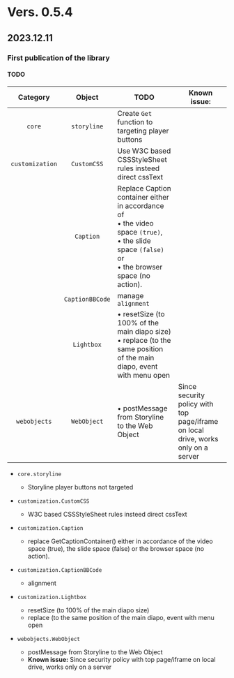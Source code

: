 # Vers. 0.5.4
## 2023.12.11
### **First publication of the library**
#### TODO



| Category | Object | TODO | **Known issue:**  |
| :----: | :----: | ------ | ------ |
| `core` | `storyline` | Create `Get` function to targeting player buttons | |
| `customization` | `CustomCSS` | Use W3C based CSSStyleSheet rules insteed direct cssText | |
|  | `Caption` | Replace Caption container either in accordance of <br>  • the video space `(true)`, <br>  • the slide space `(false)` or <br>  • the browser space (no action). |  |
|  | `CaptionBBCode`| manage `alignment` |  |
|  | `Lightbox` | • resetSize (to 100% of the main diapo size)<br>• replace (to the same position of the main diapo, event with menu open |  |
| `webobjects` | `WebObject` | • postMessage from Storyline to the Web Object | Since security policy with top page/iframe on local drive, works only on a server  |



- `core.storyline`
  -   Storyline player buttons not targeted  
  
- `customization.CustomCSS`
  - W3C based CSSStyleSheet rules insteed direct cssText
 
- `customization.Caption`
  - replace GetCaptionContainer() either in accordance of the video space (true), the slide space (false) or the browser space (no action).

-  `customization.CaptionBBCode`
    -   alignment

-  `customization.Lightbox`
    -   resetSize (to 100% of the main diapo size)
    -   replace (to the same position of the main diapo, event with menu open
      
- `webobjects.WebObject` 
    -   postMessage from Storyline to the Web Object
    -   **Known issue:** Since security policy with top page/iframe on local drive, works only on a server
